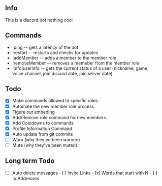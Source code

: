 Info
------
This is a discord bot nothing cool

**Commands**
------
* !ping -- gets a latency of the bot
* !restart -- restarts and checks for updates
* !addMember -- adds a member to the member role
* !removeMember -- removes a memeber from the member role
* !info|userinfo -- gets the current status of a user (nickname, game, voice channel, join discord date, join server date)

**Todo**
------
- [x] Make commands allowed to specific roles.
- [x] Automate the new member role process
- [x] Figure out embeding
- [x] Add/Remove role command for new members.
- [x] Add Cooldowns to commands
- [x] Profile Information Command
- [x] Auto update from git commits
- [ ] Warn (why they've been warned)
- [ ] Mute (why they've been muted)

**Long term Todo**
------
- [ ] Auto delete messages
         - [ ] Invite Links
         - [x] Words that start with N
         - [ ] Ip Addresses        

